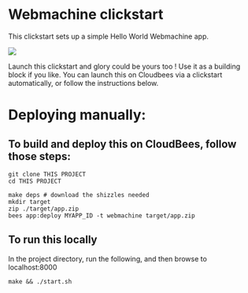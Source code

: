 #  Webmachine clickstart

This clickstart sets up a simple Hello World Webmachine app.

<a href="https://grandcentral.cloudbees.com/?CB_clickstart=https://raw.github.com/michaelneale/webmachine-clickstart/master/clickstart.json"><img src="https://d3ko533tu1ozfq.cloudfront.net/clickstart/clickstart-now.png"/></a>

Launch this clickstart and glory could be yours too ! Use it as a building block if you like.
You can launch this on Cloudbees via a clickstart automatically, or follow the instructions below. 

# Deploying manually: 


## To build and deploy this on CloudBees, follow those steps:

    git clone THIS PROJECT
    cd THIS PROJECT

    make deps # download the shizzles needed 
    mkdir target
    zip ./target/app.zip
    bees app:deploy MYAPP_ID -t webmachine target/app.zip 


## To run this locally

In the project directory, run the following, and then browse to localhost:8000

    make && ./start.sh